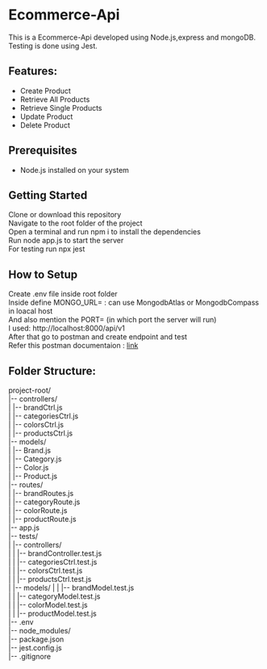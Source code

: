 # Ecommerce-Api
This is a Ecommerce-Api developed using Node.js,express and mongoDB. Testing is done using Jest.
## Features:
* Create Product
* Retrieve All Products
* Retrieve Single Products
* Update Product
* Delete Product

## Prerequisites 
* Node.js installed on your system
## Getting Started
Clone or download this repository</br>
Navigate to the root folder of the project</br>
Open a terminal and run npm i to install the dependencies</br>
Run node app.js to start the server</br>
For testing run npx jest </br>
## How to Setup
Create .env file inside root folder</br>
Inside define MONGO_URL= : can use MongodbAtlas or MongodbCompass in loacal host</br>
And also mention the PORT=  (in which port the server will run)</br>
I used: http://localhost:8000/api/v1 </br>
After that go to postman and create endpoint and test</br>
Refer this postman documentaion : [link](https://documenter.getpostman.com/view/20449455/2s9YsNdq3K)



## Folder Structure:
project-root/</br>
|-- controllers/</br>
| |-- brandCtrl.js</br>
| |-- categoriesCtrl.js</br>
| |-- colorsCtrl.js</br>
| |-- productsCtrl.js</br>
|-- models/</br>
| |-- Brand.js</br>
| |-- Category.js</br>
| |-- Color.js</br>
| |-- Product.js</br>
|-- routes/</br>
| |-- brandRoutes.js</br>
| |-- categoryRoute.js</br>
| |-- colorRoute.js</br>
| |-- productRoute.js</br>
|-- app.js </br>
|-- tests/</br>
| |-- controllers/</br>
| | |-- brandController.test.js</br>
| | |-- categoriesCtrl.test.js</br>
| | |-- colorsCtrl.test.js</br>
| | |-- productsCtrl.test.js</br>
| |-- models/
| | |-- brandModel.test.js</br>
| | |-- categoryModel.test.js</br>
| | |-- colorModel.test.js</br>
| | |-- productModel.test.js</br>
|-- .env</br>
|-- node_modules/</br>
|-- package.json</br>
|-- jest.config.js</br>
|-- .gitignore</br>
 
